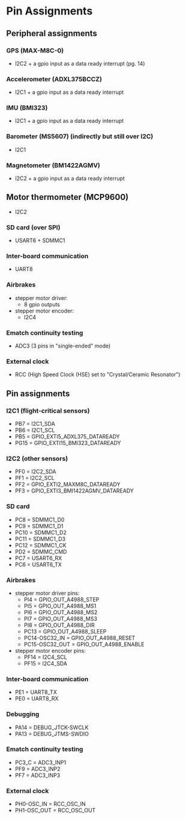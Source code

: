 # Pin Assignments


## Peripheral assignments


### GPS (MAX-M8C-0)
- I2C2 + a gpio input as a data ready interrupt (pg. 14)

### Accelerometer (ADXL375BCCZ)
- I2C1 + a gpio input as a data ready interrupt

### IMU (BMI323)
- I2C1 + a gpio input as a data ready interrupt

### Barometer (MS5607) (indirectly but still over I2C)
- I2C1

### Magnetometer (BM1422AGMV)
- I2C2 + a gpio input as a data ready interrupt

## Motor thermometer (MCP9600)
- I2C2

### SD card (over SPI)
- USART6 + SDMMC1

### Inter-board communication
- UART8

### Airbrakes
- stepper motor driver:
  - 8 gpio outputs
- stepper motor encoder:
  - I2C4

### Ematch continuity testing
- ADC3 (3 pins in "single-ended" mode)

### External clock
- RCC (High Speed Clock (HSE) set to "Crystal/Ceramic Resonator")


## Pin assignments


### I2C1 (flight-critical sensors)
- PB7 = I2C1_SDA
- PB6 = I2C1_SCL
- PB5 = GPIO_EXTI5_ADXL375_DATAREADY
- PG15 = GPIO_EXTI15_BMI323_DATAREADY

### I2C2 (other sensors)
- PF0 = I2C2_SDA
- PF1 = I2C2_SCL
- PF2 = GPIO_EXTI2_MAXM8C_DATAREADY
- PF3 = GPIO_EXTI3_BMI1422AGMV_DATAREADY

### SD card
- PC8 = SDMMC1_D0
- PC9 = SDMMC1_D1
- PC10 = SDMMC1_D2
- PC11 = SDMMC1_D3
- PC12 = SDMMC1_CK
- PD2 = SDMMC_CMD
- PC7 = USART6_RX
- PC6 = USART6_TX

### Airbrakes
- stepper motor driver pins:
  - PI4 = GPIO_OUT_A4988_STEP
  - PI5 = GPIO_OUT_A4988_MS1
  - PI6 = GPIO_OUT_A4988_MS2
  - PI7 = GPIO_OUT_A4988_MS3
  - PI8 = GPIO_OUT_A4988_DIR
  - PC13 = GPIO_OUT_A4988_SLEEP
  - PC14-OSC32_IN = GPIO_OUT_A4988_RESET
  - PC15-OSC32_OUT = GPIO_OUT_A4988_ENABLE
- stepper motor encoder pins:
  - PF14 = I2C4_SCL
  - PF15 = I2C4_SDA

### Inter-board communication
- PE1 = UART8_TX
- PE0 = UART8_RX

### Debugging
- PA14 = DEBUG_JTCK-SWCLK
- PA13 = DEBUG_JTMS-SWDIO

### Ematch continuity testing
- PC3_C = ADC3_INP1
- PF9 = ADC3_INP2
- PF7 = ADC3_INP3

### External clock
- PH0-OSC_IN = RCC_OSC_IN
- PH1-OSC_OUT = RCC_OSC_OUT

